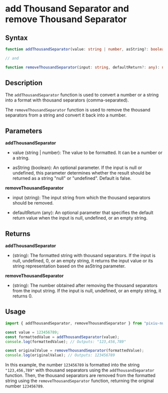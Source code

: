 # add Thousand Separator and remove Thousand Separator

## Syntax

```ts
function addThousandSeparator(value: string | number, asString?: boolean): string;

// and

function removeThousandSeparator(input: string, defaultReturn?: any): number;
```

## Description

The `addThousandSeparator` function is used to convert a number or a string into a format with thousand separators (comma-separated).

The `removeThousandSeparator` function is used to remove the thousand separators from a string and convert it back into a number.

## Parameters

**addThousandSeparator**

- value (string | number): The value to be formatted. It can be a number or a string.

- asString (boolean): An optional parameter. If the input is null or undefined, this parameter determines whether the result should be returned as a string "null" or "undefined". Default is false.

**removeThousandSeparator**

- input (string): The input string from which the thousand separators should be removed.

- defaultReturn (any): An optional parameter that specifies the default return value when the input is null, undefined, or an empty string.

## Returns

**addThousandSeparator**

- (string): The formatted string with thousand separators. If the input is null, undefined, 0, or an empty string, it returns the input value or its string representation based on the asString parameter.

**removeThousandSeparator**

- (string): The number obtained after removing the thousand separators from the input string. If the input is null, undefined, or an empty string, it returns 0.

## Usage

```ts
import { addThousandSeparator, removeThousandSeparator } from "pixiu-number-toolkit";

const value = 123456789;
const formattedValue = addThousandSeparator(value);
console.log(formattedValue); // Outputs: "123,456,789"

const originalValue = removeThousandSeparator(formattedValue);
console.log(originalValue); // Outputs: 123456789
```

In this example, the number `123456789` is formatted into the string `"123,456,789"` with thousand separators using the `addThousandSeparator` function. Then, the thousand separators are removed from the formatted string using the `removeThousandSeparator` function, returning the original number `123456789`.
